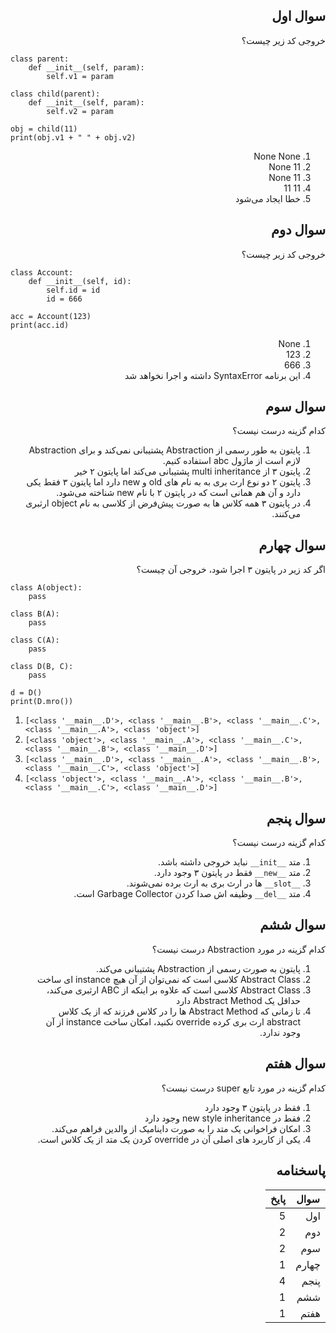 <div dir="rtl">

## سوال اول

خروجی کد زیر چیست؟

<div dir="ltr">

```
class parent:
    def __init__(self, param):
        self.v1 = param

class child(parent):
    def __init__(self, param):
        self.v2 = param

obj = child(11)
print(obj.v1 + " " + obj.v2)
```

</div>

1. None None
2. None 11
3. 11 None
4. 11 11
5. خطا ایجاد می‌شود


## سوال دوم

خروجی کد زیر چیست؟

<div dir="ltr">

```
class Account:
    def __init__(self, id):
        self.id = id
        id = 666 

acc = Account(123)
print(acc.id)
```

</div>

1. None
2. 123
3. 666
4. این برنامه SyntaxError داشته و اجرا نخواهد شد


## سوال سوم

کدام گزینه درست نیست؟

1. پایتون به طور رسمی از Abstraction پشتیبانی نمی‌کند و برای Abstraction لازم است از ماژول abc استفاده کنیم.
2. پایتون ۳ از multi inheritance پشتیبانی می‌کند اما پایتون ۲ خیر
3. پایتون ۲ دو نوع ارث بری به به نام های old و new دارد اما پایتون ۳ فقط یکی دارد و آن هم همانی است که در پایتون ۲ با نام new شناخته می‌شود.
4. در پایتون ۳ همه کلاس ها به صورت پیش‌فرض از کلاسی به نام object ارثبری می‌کنند.


## سوال چهارم

اگر کد زیر در پایتون ۳ اجرا شود، خروجی آن چیست؟

<div dir="ltr">

```
class A(object):
    pass

class B(A):
    pass

class C(A):
    pass

class D(B, C):
    pass

d = D()
print(D.mro())
```


1. `[<class '__main__.D'>, <class '__main__.B'>, <class '__main__.C'>, <class '__main__.A'>, <class 'object'>]`
2. `[<class 'object'>, <class '__main__.A'>, <class '__main__.C'>, <class '__main__.B'>, <class '__main__.D'>]`
3. `[<class '__main__.D'>, <class '__main__.A'>, <class '__main__.B'>, <class '__main__.C'>, <class 'object'>]`
4. `[<class 'object'>, <class '__main__.A'>, <class '__main__.B'>, <class '__main__.C'>, <class '__main__.D'>]`

</div>


## سوال پنجم

کدام گزینه درست نیست؟

1. متد `__init__` نباید خروجی داشته باشد.
2. متد `__new__` فقط در پایتون ۳ وجود دارد.
3. `__slot__` ها در ارث بری به ارث برده نمی‌شوند.
4. متد `__del__` وظیفه اش صدا کردن Garbage Collector است.


## سوال ششم

کدام گزینه در مورد Abstraction درست نیست؟

1. پایتون به صورت رسمی از Abstraction پشتیبانی می‌کند.
2. Abstract Class کلاسی است که نمی‌توان از آن هیچ instance ای ساخت
3. Abstract Class کلاسی است که علاوه بر اینکه از ABC ارثبری می‌کند، حداقل یک Abstract Method دارد
4. تا زمانی که Abstract Method ها را در کلاس فرزند که از یک کلاس abstract ارث بری کرده override نکنید، امکان ساخت instance از آن وجود ندارد.



## سوال هفتم

کدام گزینه در مورد تابع super درست نیست؟

1. فقط در پایتون ۳ وجود دارد
2. فقط در new style inheritance وجود دارد
3. امکان فراخوانی یک متد را به صورت داینامیک از والدین فراهم می‌کند.
4. یکی از کاربرد های اصلی آن در override کردن یک متد از یک کلاس است.



## پاسخنامه

سوال     | پایخ
-------- | ---
اول | 5
دوم    | 2
سوم     | 2
چهارم     | 1
پنجم     | 4
ششم     | 1
هفتم     | 1
</div>